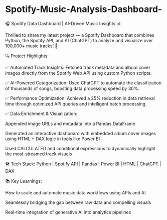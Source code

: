 # Spotify-Music-Analysis-Dashboard-

🎧 Spotify Data Dashboard | AI-Driven Music Insights 📊

Thrilled to share my latest project — a Spotify Dashboard that combines Python, the Spotify API, and AI (ChatGPT) to analyze and visualize over 100,000+ music tracks! 🚀

🔍 Project Highlights:

✅ Automated Track Insights:
Fetched track metadata and album cover images directly from the Spotify Web API using custom Python scripts.

✅ AI-Powered Categorization:
Used ChatGPT to automate the classification of thousands of songs, boosting data processing speed by 30%.

✅ Performance Optimization:
Achieved a 25% reduction in data retrieval time through optimized API queries and intelligent batch processing.

✅ Data Enrichment & Visualization:

Appended image URLs and metadata into a Pandas DataFrame

Generated an interactive dashboard with embedded album cover images using HTML + DAX logic in tools like Power BI

Used CALCULATE() and conditional expressions to dynamically highlight the most-streamed track visuals

🛠 Tech Stack:
Python | Spotify API | Pandas | Power BI | HTML | ChatGPT | DAX


📚 Key Learnings:

How to scale and automate music data workflows using APIs and AI

Seamlessly bridging the gap between raw data and compelling visuals

Real-time integration of generative AI into analytics pipelines

